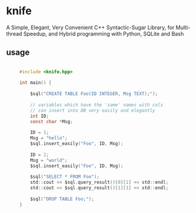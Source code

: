 # knife
A Simple, Elegant, Very Convenient C++ Syntactic-Sugar Library, for Multi-thread Speedup, and Hybrid programming with Python, SQLite and Bash

## usage
   ```C
           
        #include <knife.hpp>
        
        int main() {
        
            $sql("CREATE TABLE Foo(ID INTEGER, Msg TEXT);");
        
            // variables which have the 'same' names with cols
            // can insert into DB very easily and elegantly
            int ID;
            const char *Msg;
        
            ID = 1;
            Msg = "hello";
            $sql.insert_easily("Foo", ID, Msg);
        
            ID = 2;
            Msg = "world";
            $sql.insert_easily("Foo", ID, Msg);
        
            $sql("SELECT * FROM Foo");
            std::cout << $sql.query_result()[0][1] << std::endl;
            std::cout << $sql.query_result()[1][1] << std::endl;
        
            $sql("DROP TABLE Foo;");
        }
   
   ```